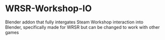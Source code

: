 # WRSR-Workshop-IO
Blender addon that fully intergates Steam Workshop interaction into Blender, specifically made for WRSR but can be changed to work with other games
